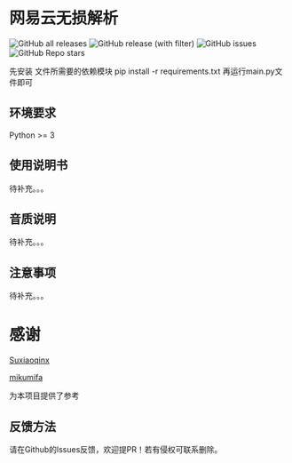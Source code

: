 # 网易云无损解析

![GitHub all releases](https://img.shields.io/github/downloads/IggyMeraki/NetEase-Music-download/total)
![GitHub release (with filter)](https://img.shields.io/github/v/release/IggyMeraki/NetEase-Music-download)
![GitHub issues](https://img.shields.io/github/issues/IggyMeraki/NetEase-Music-download)
![GitHub Repo stars](https://img.shields.io/github/stars/IggyMeraki/NetEase-Music-download)

先安装 文件所需要的依赖模块 
pip install -r requirements.txt
再运行main.py文件即可

## 环境要求
Python >= 3

## 使用说明书

待补充。。。

## 音质说明
待补充。。。

## 注意事项
待补充。。。

# 感谢

[Suxiaoqinx](https://github.com/Suxiaoqinx)

[mikumifa](https://github.com/mikumifa)

为本项目提供了参考

## 反馈方法
请在Github的lssues反馈，欢迎提PR！若有侵权可联系删除。
